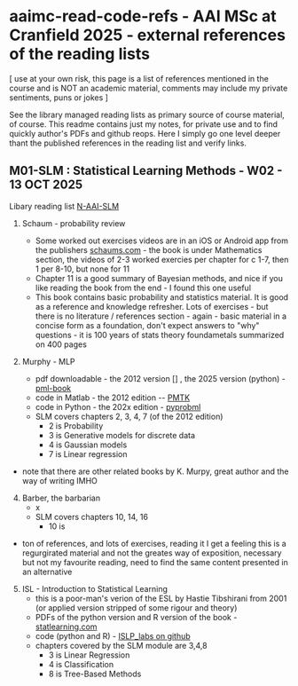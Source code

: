 # aaimc-read-code-refs - AAI MSc at Cranfield 2025 - external references of the reading lists

[ use at your own risk, this page is a list of references mentioned in the course and is NOT an academic material, comments may include my private sentiments, puns or jokes ] 

See the library managed reading lists as primary source of course material, of course. This readme contains just my notes, for private use and to find quickly author's PDFs and github reops. Here I simply go one level deeper thant the published references in the reading list and verify links.

## M01-SLM : Statistical Learning Methods - W02 - 13 OCT 2025

Libary reading list [N-AAI-SLM](https://rl.talis.com/3/cranfield/lists/6600DDA5-EB4C-70FA-0D43-D8F665F9BC18.html?lang=en-GB)

1. Schaum - probability review
   - Some worked out exercises videos are in an iOS or Android app from the publishers [schaums.com](https://www.mheducation.com/highered/campaigns/schaums-outlines.html) - the book is under Mathematics section, the videos of 2-3 worked exercies per chapter for c 1-7, then 1 per 8-10, but none for 11
   - Chapter 11 is a good summary of Bayesian methods, and nice if you like reading the book from the end - I found this one useful
   - This book contains basic probability and statistics material. It is good as a reference and knowledge refresher. Lots of exercises - but there is no literature / references section - again - basic material in a concise form as a foundation, don't expect answers to "why" questions - it is 100 years of stats theory foundametals summarized on 400 pages

2. Murphy - MLP
   - pdf downloadable - the 2012 version [] , the 2025 version (python) - [pml-book](https://probml.github.io/pml-book/book1.html)
   - code in Matlab - the 2012 edition -- [PMTK](https://github.com/probml/pmtk3)
   - code in Python - the 202x edition - [pyprobml](https://github.com/probml/pyprobml)
   - SLM covers chapters 2, 3, 4, 7 (of the 2012 edition)
     - 2 is Probability
     - 3 is Generative models for discrete data
     - 4 is Gaussian models
     - 7 is Linear regression
  - note that there are other related books by K. Murpy, great author and the way of writing IMHO

4. Barber, the barbarian
   - x
   - SLM covers chapters 10, 14, 16
     - 10 is
  - ton of references, and lots of exercises, reading it I get a feeling this is a regurgirated material and not the greates way of exposition, necessary but not my favourite reading, need to find the same content presented in an alternative 

5. ISL - Introduction to Statistical Learning
   - this is a poor-man's verion of the ESL by Hastie Tibshirani from 2001 (or applied version stripped of some rigour and theory)
   - PDFs of the python version and R version of the book - [statlearning.com](https://www.statlearning.com/)
   - code (python and R) - [ISLP_labs on github](https://github.com/intro-stat-learning/ISLP_labs)
   - chapters covered by the SLM module are 3,4,8
     - 3 is Linear Regression
     - 4 is Classification
     - 8 is Tree-Based Methods
